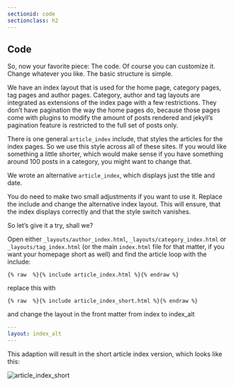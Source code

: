 ```yaml
---
sectionid: code
sectionclass: h2
---
```

## Code

So, now your favorite piece: The code. Of course you can customize it.
Change whatever you like. The basic structure is simple.

We have an index layout that is used for the home page, category pages, tag pages and author pages. Category, author and tag layouts are integrated as extensions of the index page with a few restrictions. They don’t have pagination the way the home pages do, because those pages come with plugins to modify the amount of posts rendered and jekyll’s pagination feature is restricted to the full set of posts only.

There is one general `article_index` include, that styles the articles for the index pages. So we use this style across all of these sites. If you would like something a little shorter, which would make sense if you have something around 100 posts in a category, you might want to change that.

We wrote an alternative `article_index`, which displays just the title and date.

You do need to make two small adjustments if you want to use it. Replace the include and change the alternative index layout. This will ensure, that the index displays correctly and that the style switch vanishes.

So let’s give it a try, shall we?

Open either `_layouts/author_index.html`, `_layouts/category_index.html` or `_layouts/tag_index.html` (or the main `index.html` file for that matter, if you want your homepage short as well) and find the article loop with the include: 

```liquid
{% raw  %}{% include article_index.html %}{% endraw %}
```

replace this with

```liquid
{% raw  %}{% include article_index_short.html %}{% endraw %}
```

and change the layout in the front matter from index to index_alt


```yml
---
layout: index_alt
---
```

This adaption will result in the short article index version, which looks like this:

![article_index_short](/img/article_index_short.png)